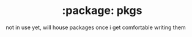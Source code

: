 <h1 align="center">:package: pkgs</h1>

not in use yet, will house packages once i get comfortable writing them
